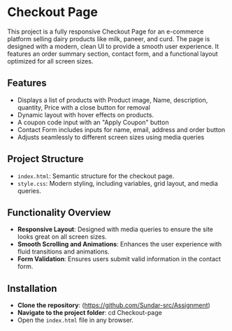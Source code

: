 # Checkout Page
This project is a fully responsive Checkout Page for an e-commerce platform selling dairy products like milk, paneer, and curd. The page is designed with a modern, clean UI to provide a smooth user experience. It features an order summary section, contact form, and a functional layout optimized for all screen sizes.

## Features
* Displays a list of products with Product image, Name, description, quantity, Price with a close button for removal 
* Dynamic layout with hover effects on products.
* A coupon code input with an "Apply Coupon" button
* Contact Form includes inputs for name, email, address and order button
* Adjusts seamlessly to different screen sizes using media queries

## Project Structure
* `index.html`: Semantic structure for the checkout page.
* `style.css`: Modern styling, including variables, grid layout, and media queries.

## Functionality Overview
* **Responsive Layout**: Designed with media queries to ensure the site looks great on all screen sizes.
* **Smooth Scrolling and Animations**: Enhances the user experience with fluid transitions and animations.
* **Form Validation**: Ensures users submit valid information in the contact form.

## Installation
* **Clone the repository**:
  (https://github.com/Sundar-src/Assignment)
* **Navigate to the project folder**:
  cd Checkout-page
* Open the `index.html` file in any browser.
